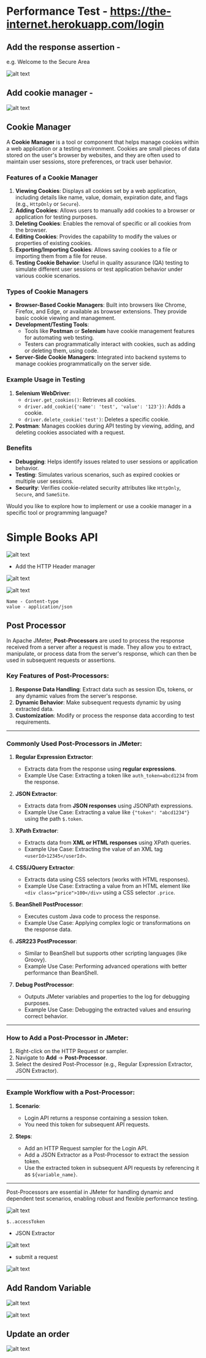 # Performance Test - https://the-internet.herokuapp.com/login

## Add the response assertion - 

e.g. Welcome to the Secure Area 

![alt text](image-13.png)

## Add cookie manager - 

![alt text](image-12.png)


## Cookie Manager
A **Cookie Manager** is a tool or component that helps manage cookies within a web application or a testing environment. Cookies are small pieces of data stored on the user's browser by websites, and they are often used to maintain user sessions, store preferences, or track user behavior.

### Features of a Cookie Manager
1. **Viewing Cookies**: Displays all cookies set by a web application, including details like name, value, domain, expiration date, and flags (e.g., `HttpOnly` or `Secure`).
2. **Adding Cookies**: Allows users to manually add cookies to a browser or application for testing purposes.
3. **Deleting Cookies**: Enables the removal of specific or all cookies from the browser.
4. **Editing Cookies**: Provides the capability to modify the values or properties of existing cookies.
5. **Exporting/Importing Cookies**: Allows saving cookies to a file or importing them from a file for reuse.
6. **Testing Cookie Behavior**: Useful in quality assurance (QA) testing to simulate different user sessions or test application behavior under various cookie scenarios.

### Types of Cookie Managers
- **Browser-Based Cookie Managers**: Built into browsers like Chrome, Firefox, and Edge, or available as browser extensions. They provide basic cookie viewing and management.
- **Development/Testing Tools**:
  - Tools like **Postman** or **Selenium** have cookie management features for automating web testing.
  - Testers can programmatically interact with cookies, such as adding or deleting them, using code.
- **Server-Side Cookie Managers**: Integrated into backend systems to manage cookies programmatically on the server side.

### Example Usage in Testing
1. **Selenium WebDriver**: 
   - `driver.get_cookies()`: Retrieves all cookies.
   - `driver.add_cookie({'name': 'test', 'value': '123'})`: Adds a cookie.
   - `driver.delete_cookie('test')`: Deletes a specific cookie.
2. **Postman**: Manages cookies during API testing by viewing, adding, and deleting cookies associated with a request.

### Benefits
- **Debugging**: Helps identify issues related to user sessions or application behavior.
- **Testing**: Simulates various scenarios, such as expired cookies or multiple user sessions.
- **Security**: Verifies cookie-related security attributes like `HttpOnly`, `Secure`, and `SameSite`.

Would you like to explore how to implement or use a cookie manager in a specific tool or programming language?


# Simple Books API

![alt text](image-14.png)

* Add the HTTP Header manager

![alt text](image-15.png)

![alt text](image-16.png)

```
Name - Content-type
value - application/json
```

## Post Processor
In Apache JMeter, **Post-Processors** are used to process the response received from a server after a request is made. They allow you to extract, manipulate, or process data from the server's response, which can then be used in subsequent requests or assertions.

### Key Features of Post-Processors:
1. **Response Data Handling**: Extract data such as session IDs, tokens, or any dynamic values from the server's response.
2. **Dynamic Behavior**: Make subsequent requests dynamic by using extracted data.
3. **Customization**: Modify or process the response data according to test requirements.

---

### Commonly Used Post-Processors in JMeter:

1. **Regular Expression Extractor**:
   - Extracts data from the response using **regular expressions**.
   - Example Use Case: Extracting a token like `auth_token=abcd1234` from the response.

2. **JSON Extractor**:
   - Extracts data from **JSON responses** using JSONPath expressions.
   - Example Use Case: Extracting a value like `{"token": "abcd1234"}` using the path `$.token`.

3. **XPath Extractor**:
   - Extracts data from **XML or HTML responses** using XPath queries.
   - Example Use Case: Extracting the value of an XML tag `<userId>12345</userId>`.

4. **CSS/JQuery Extractor**:
   - Extracts data using CSS selectors (works with HTML responses).
   - Example Use Case: Extracting a value from an HTML element like `<div class="price">100</div>` using a CSS selector `.price`.

5. **BeanShell PostProcessor**:
   - Executes custom Java code to process the response.
   - Example Use Case: Applying complex logic or transformations on the response data.

6. **JSR223 PostProcessor**:
   - Similar to BeanShell but supports other scripting languages (like Groovy).
   - Example Use Case: Performing advanced operations with better performance than BeanShell.

7. **Debug PostProcessor**:
   - Outputs JMeter variables and properties to the log for debugging purposes.
   - Example Use Case: Debugging the extracted values and ensuring correct behavior.

---

### How to Add a Post-Processor in JMeter:
1. Right-click on the HTTP Request or sampler.
2. Navigate to **Add** → **Post-Processor**.
3. Select the desired Post-Processor (e.g., Regular Expression Extractor, JSON Extractor).

---

### Example Workflow with a Post-Processor:
1. **Scenario**:
   - Login API returns a response containing a session token.
   - You need this token for subsequent API requests.

2. **Steps**:
   - Add an HTTP Request sampler for the Login API.
   - Add a JSON Extractor as a Post-Processor to extract the session token.
   - Use the extracted token in subsequent API requests by referencing it as `${variable_name}`.

---

Post-Processors are essential in JMeter for handling dynamic and dependent test scenarios, enabling robust and flexible performance testing.

![alt text](image-18.png)

`$..accessToken`

* JSON Extractor

![alt text](image-20.png)

* submit a request

![alt text](image-19.png)

## Add Random Variable

![alt text](image-21.png)

![alt text](image-22.png)

## Update an order

![alt text](image-23.png)